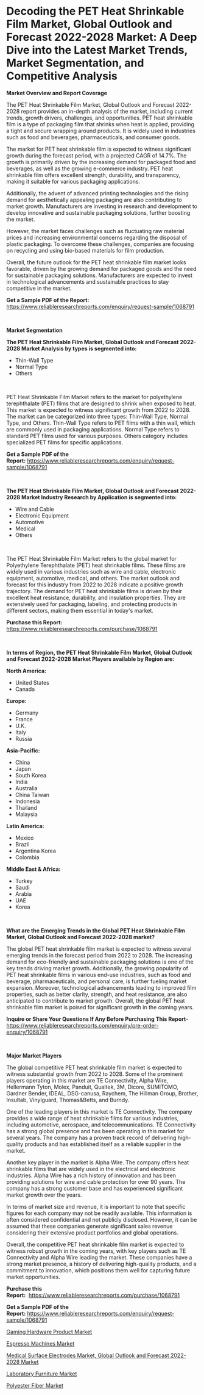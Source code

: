 <p><h1>Decoding the PET Heat Shrinkable Film Market, Global Outlook and Forecast 2022-2028 Market: A Deep Dive into the Latest Market Trends, Market Segmentation, and Competitive Analysis</h1></p><p><strong>Market Overview and Report Coverage</strong></p>
<p><p>The PET Heat Shrinkable Film Market, Global Outlook and Forecast 2022-2028 report provides an in-depth analysis of the market, including current trends, growth drivers, challenges, and opportunities. PET heat shrinkable film is a type of packaging film that shrinks when heat is applied, providing a tight and secure wrapping around products. It is widely used in industries such as food and beverages, pharmaceuticals, and consumer goods.</p><p>The market for PET heat shrinkable film is expected to witness significant growth during the forecast period, with a projected CAGR of 14.7%. The growth is primarily driven by the increasing demand for packaged food and beverages, as well as the growing e-commerce industry. PET heat shrinkable film offers excellent strength, durability, and transparency, making it suitable for various packaging applications.</p><p>Additionally, the advent of advanced printing technologies and the rising demand for aesthetically appealing packaging are also contributing to market growth. Manufacturers are investing in research and development to develop innovative and sustainable packaging solutions, further boosting the market.</p><p>However, the market faces challenges such as fluctuating raw material prices and increasing environmental concerns regarding the disposal of plastic packaging. To overcome these challenges, companies are focusing on recycling and using bio-based materials for film production.</p><p>Overall, the future outlook for the PET heat shrinkable film market looks favorable, driven by the growing demand for packaged goods and the need for sustainable packaging solutions. Manufacturers are expected to invest in technological advancements and sustainable practices to stay competitive in the market.</p></p>
<p><strong>Get a Sample PDF of the Report:</strong> <a href="https://www.reliableresearchreports.com/enquiry/request-sample/1068791">https://www.reliableresearchreports.com/enquiry/request-sample/1068791</a></p>
<p>&nbsp;</p>
<p><strong>Market Segmentation</strong></p>
<p><strong>The PET Heat Shrinkable Film Market, Global Outlook and Forecast 2022-2028 Market Analysis by types is segmented into:</strong></p>
<p><ul><li>Thin-Wall Type</li><li>Normal Type</li><li>Others</li></ul></p>
<p>&nbsp;</p>
<p><p>PET Heat Shrinkable Film Market refers to the market for polyethylene terephthalate (PET) films that are designed to shrink when exposed to heat. This market is expected to witness significant growth from 2022 to 2028. The market can be categorized into three types: Thin-Wall Type, Normal Type, and Others. Thin-Wall Type refers to PET films with a thin wall, which are commonly used in packaging applications. Normal Type refers to standard PET films used for various purposes. Others category includes specialized PET films for specific applications.</p></p>
<p><strong>Get a Sample PDF of the Report:</strong>&nbsp;<a href="https://www.reliableresearchreports.com/enquiry/request-sample/1068791">https://www.reliableresearchreports.com/enquiry/request-sample/1068791</a></p>
<p>&nbsp;</p>
<p><strong>The PET Heat Shrinkable Film Market, Global Outlook and Forecast 2022-2028 Market Industry Research by Application is segmented into:</strong></p>
<p><ul><li>Wire and Cable</li><li>Electronic Equipment</li><li>Automotive</li><li>Medical</li><li>Others</li></ul></p>
<p>&nbsp;</p>
<p><p>The PET Heat Shrinkable Film Market refers to the global market for Polyethylene Terephthalate (PET) heat shrinkable films. These films are widely used in various industries such as wire and cable, electronic equipment, automotive, medical, and others. The market outlook and forecast for this industry from 2022 to 2028 indicate a positive growth trajectory. The demand for PET heat shrinkable films is driven by their excellent heat resistance, durability, and insulation properties. They are extensively used for packaging, labeling, and protecting products in different sectors, making them essential in today's market.</p></p>
<p><strong>Purchase this Report:</strong>&nbsp; <a href="https://www.reliableresearchreports.com/purchase/1068791">https://www.reliableresearchreports.com/purchase/1068791</a></p>
<p>&nbsp;</p>
<p><strong>In terms of Region, the PET Heat Shrinkable Film Market, Global Outlook and Forecast 2022-2028 Market Players available by Region are:</strong></p>
<p>
    <p> <strong> North America: </strong>
        <ul>
            <li>United States</li>
            <li>Canada</li>
        </ul>
        </p> 
    <p> <strong> Europe: </strong>
        <ul>
            <li>Germany</li>
            <li>France</li>
            <li>U.K.</li>
            <li>Italy</li>
            <li>Russia</li>
        </ul>
        </p> 
    <p> <strong> Asia-Pacific: </strong>
        <ul>
            <li>China</li>
            <li>Japan</li>
            <li>South Korea</li>
            <li>India</li>
            <li>Australia</li>
            <li>China Taiwan</li>
            <li>Indonesia</li>
            <li>Thailand</li>
            <li>Malaysia</li>
        </ul>
        </p> 
    <p> <strong> Latin America: </strong>
        <ul>
            <li>Mexico</li>
            <li>Brazil</li>
            <li>Argentina Korea</li>
            <li>Colombia</li>
        </ul>
        </p> 
    <p> <strong> Middle East & Africa: </strong>
        <ul>
            <li>Turkey</li>
            <li>Saudi</li>
            <li>Arabia</li>
            <li>UAE</li>
            <li>Korea</li>
        </ul>
    </p>
    </p>
<p>&nbsp;</p>
<p><strong>What are the Emerging Trends in the Global PET Heat Shrinkable Film Market, Global Outlook and Forecast 2022-2028 market?</strong></p>
<p><p>The global PET heat shrinkable film market is expected to witness several emerging trends in the forecast period from 2022 to 2028. The increasing demand for eco-friendly and sustainable packaging solutions is one of the key trends driving market growth. Additionally, the growing popularity of PET heat shrinkable films in various end-use industries, such as food and beverage, pharmaceuticals, and personal care, is further fueling market expansion. Moreover, technological advancements leading to improved film properties, such as better clarity, strength, and heat resistance, are also anticipated to contribute to market growth. Overall, the global PET heat shrinkable film market is poised for significant growth in the coming years.</p></p>
<p><strong>Inquire or Share Your Questions If Any Before Purchasing This Report</strong>- <a href="https://www.reliableresearchreports.com/enquiry/pre-order-enquiry/1068791">https://www.reliableresearchreports.com/enquiry/pre-order-enquiry/1068791</a></p>
<p>&nbsp;</p>
<p><strong>Major Market Players</strong></p>
<p><p>The global competitive PET heat shrinkable film market is expected to witness substantial growth from 2022 to 2028. Some of the prominent players operating in this market are TE Connectivity, Alpha Wire, Hellermann Tyton, Molex, Panduit, Qualtek, 3M, Dicore, SUMITOMO, Gardner Bender, IDEAL, DSG-canusa, Raychem, The Hillman Group, Brother, Insultab, Vinylguard, Thomas&Betts, and Burndy.</p><p>One of the leading players in this market is TE Connectivity. The company provides a wide range of heat shrinkable films for various industries, including automotive, aerospace, and telecommunications. TE Connectivity has a strong global presence and has been operating in this market for several years. The company has a proven track record of delivering high-quality products and has established itself as a reliable supplier in the market.</p><p>Another key player in the market is Alpha Wire. The company offers heat shrinkable films that are widely used in the electrical and electronic industries. Alpha Wire has a rich history of innovation and has been providing solutions for wire and cable protection for over 90 years. The company has a strong customer base and has experienced significant market growth over the years.</p><p>In terms of market size and revenue, it is important to note that specific figures for each company may not be readily available. This information is often considered confidential and not publicly disclosed. However, it can be assumed that these companies generate significant sales revenue considering their extensive product portfolios and global operations.</p><p>Overall, the competitive PET heat shrinkable film market is expected to witness robust growth in the coming years, with key players such as TE Connectivity and Alpha Wire leading the market. These companies have a strong market presence, a history of delivering high-quality products, and a commitment to innovation, which positions them well for capturing future market opportunities.</p></p>
<p><strong>Purchase this Report:</strong>&nbsp;&nbsp;<a href="https://www.reliableresearchreports.com/purchase/1068791">https://www.reliableresearchreports.com/purchase/1068791</a></p>
<p></p>
<p><strong>Get a Sample PDF of the Report:</strong>&nbsp;<a href="https://www.reliableresearchreports.com/enquiry/request-sample/1068791">https://www.reliableresearchreports.com/enquiry/request-sample/1068791</a></p>
<p><p><a href="https://www.reportprime.com/gaming-hardware-product-r3395">Gaming Hardware Product Market</a></p><p><a href="https://www.linkedin.com/pulse/espresso-machines-market-size-2023-2030-global-industrial-vam1e/">Espresso Machines Market</a></p><p><a href="https://github.com/CliffMedina6/Market-Research-Report-List-1/blob/main/medical-surface-electrodes-market-global-outlook-and-forecast-2022-2028-market.md">Medical Surface Electrodes Market, Global Outlook and Forecast 2022-2028 Market</a></p><p><a href="https://www.linkedin.com/pulse/laboratory-furniture-market-research-report-provides-thorough-w0dwe/">Laboratory Furniture Market</a></p><p><a href="https://medium.com/@anndavis1924/polyester-fiber-market-size-growth-forecast-2023-2030-39e176e37f06">Polyester Fiber Market</a></p></p>